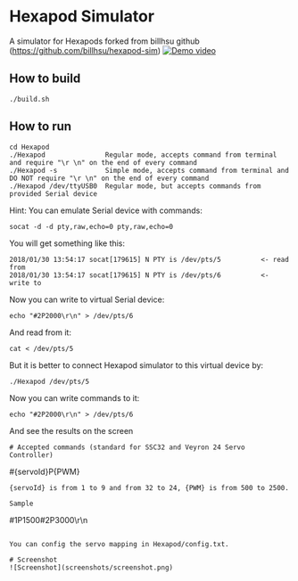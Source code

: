 # Hexapod Simulator
A simulator for Hexapods forked from billhsu github (https://github.com/billhsu/hexapod-sim)
[![Demo video](http://img.youtube.com/vi/59QpA3tUnTU/0.jpg)](http://www.youtube.com/watch?v=59QpA3tUnTU)

## How to build

```
./build.sh
```

## How to run
```
cd Hexapod
./Hexapod               Regular mode, accepts command from terminal and require "\r \n" on the end of every command
./Hexapod -s            Simple mode, accepts command from terminal and DO NOT require "\r \n" on the end of every command
./Hexapod /dev/ttyUSB0  Regular mode, but accepts commands from provided Serial device
```

Hint:
You can emulate Serial device with commands:
```
socat -d -d pty,raw,echo=0 pty,raw,echo=0
```
You will get something like this:
```
2018/01/30 13:54:17 socat[179615] N PTY is /dev/pts/5          <- read from
2018/01/30 13:54:17 socat[179615] N PTY is /dev/pts/6          <- write to
```

Now you can write to virtual Serial device:
```
echo "#2P2000\r\n" > /dev/pts/6
```

And read from it:
```
cat < /dev/pts/5
```
But it is better to connect Hexapod simulator to this virtual device by:
```
./Hexapod /dev/pts/5
```

Now you can write commands to it:
```
echo "#2P2000\r\n" > /dev/pts/6
```
And see the results on the screen

```
# Accepted commands (standard for SSC32 and Veyron 24 Servo Controller)
```
#{servoId}P{PWM}
```
{servoId} is from 1 to 9 and from 32 to 24, {PWM} is from 500 to 2500.

Sample
```
#1P1500#2P3000\r\n
```

You can config the servo mapping in Hexapod/config.txt.

# Screenshot
![Screenshot](screenshots/screenshot.png)



